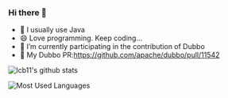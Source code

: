 ### Hi there 👋

- 🌱 I usually use Java
- 😄 Love programming. Keep coding...
- 🔭 I’m currently participating in the contribution of Dubbo
- 🔭 My Dubbo PR:https://github.com/apache/dubbo/pull/11542

![lcb11's github stats](https://github-readme-stats.vercel.app/api?username=lcb11&theme=tokyonight&count_private=true&show_icons=true) 

![Most Used Languages](https://github-readme-stats.vercel.app/api/top-langs/?username=lcb11&theme=dark&layout=compact)

<!-- 
**JonnyS1226/JonnyS1226** is a ✨ _special_ ✨ repository because its `README.md` (this file) appears on your GitHub profile.

Here are some ideas to get you started:

- 🔭 I’m currently working on ...
- 🌱 I’m currently learning ...
- 👯 I’m looking to collaborate on ...
- 🤔 I’m looking for help with ...
- 💬 Ask me about ...
- 📫 How to reach me: ...
- 😄 Pronouns: ...
- ⚡ Fun fact: ...
 -->

